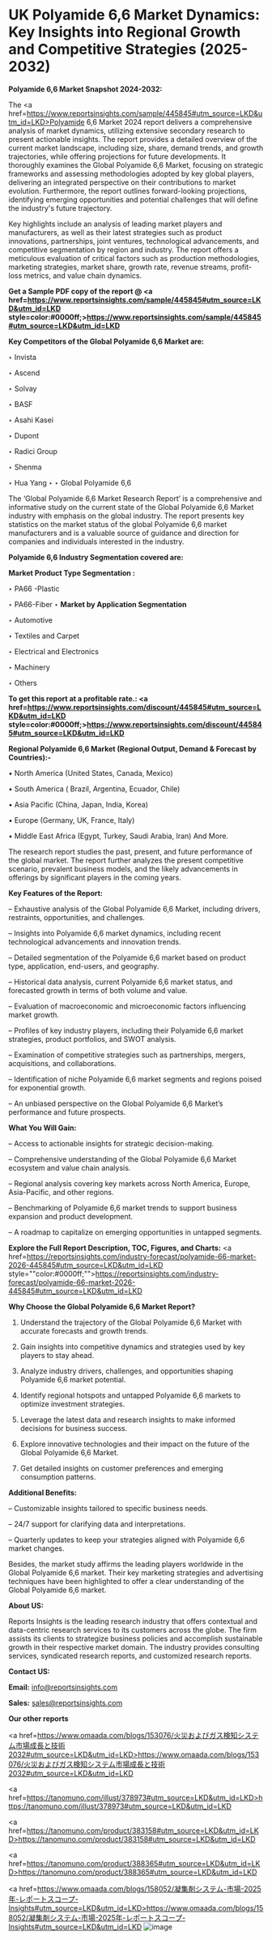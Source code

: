 # UK Polyamide 6,6 Market Dynamics: Key Insights into Regional Growth and Competitive Strategies (2025-2032)

<strong>Polyamide 6,6 Market Snapshot 2024-2032:</strong>

The <a href=https://www.reportsinsights.com/sample/445845#utm_source=LKD&utm_id=LKD>Polyamide 6,6 Market 2024 report</a> delivers a comprehensive analysis of market dynamics, utilizing extensive secondary research to present actionable insights. The report provides a detailed overview of the current market landscape, including size, share, demand trends, and growth trajectories, while offering projections for future developments. It thoroughly examines the Global Polyamide 6,6 Market, focusing on strategic frameworks and assessing methodologies adopted by key global players, delivering an integrated perspective on their contributions to market evolution. Furthermore, the report outlines forward-looking projections, identifying emerging opportunities and potential challenges that will define the industry's future trajectory.

Key highlights include an analysis of leading market players and manufacturers, as well as their latest strategies such as product innovations, partnerships, joint ventures, technological advancements, and competitive segmentation by region and industry. The report offers a meticulous evaluation of critical factors such as production methodologies, marketing strategies, market share, growth rate, revenue streams, profit-loss metrics, and value chain dynamics.

<strong>Get a Sample PDF copy of the report @ <a href=https://www.reportsinsights.com/sample/445845#utm_source=LKD&utm_id=LKD style=color:#0000ff;>https://www.reportsinsights.com/sample/445845#utm_source=LKD&utm_id=LKD</a></strong>

<strong>Key Competitors of the Global Polyamide 6,6 Market are:</strong>

‣ Invista

‣ Ascend

‣ Solvay

‣ BASF

‣ Asahi Kasei

‣ Dupont

‣ Radici Group

‣ Shenma

‣ Hua Yang
‣ 
‣ Global Polyamide 6,6

The ‘Global Polyamide 6,6 Market Research Report’ is a comprehensive and informative study on the current state of the Global Polyamide 6,6 Market industry with emphasis on the global industry. The report presents key statistics on the market status of the global Polyamide 6,6 market manufacturers and is a valuable source of guidance and direction for companies and individuals interested in the industry.

<strong>Polyamide 6,6 Industry Segmentation covered are:</strong>

<strong>Market Product Type Segmentation :</strong>

‣ PA66 -Plastic

‣ PA66-Fiber
‣ 
<strong>Market by Application Segmentation</strong>

‣ Automotive

‣ Textiles and Carpet

‣ Electrical and Electronics

‣ Machinery

‣ Others

<strong>To get this report at a profitable rate.: <a href=https://www.reportsinsights.com/discount/445845#utm_source=LKD&utm_id=LKD style=color:#0000ff;>https://www.reportsinsights.com/discount/445845#utm_source=LKD&utm_id=LKD</a></strong>

<strong>Regional Polyamide 6,6 Market (Regional Output, Demand &amp; Forecast by Countries):-</strong>

• North America (United States, Canada, Mexico)

• South America ( Brazil, Argentina, Ecuador, Chile)

• Asia Pacific (China, Japan, India, Korea)

• Europe (Germany, UK, France, Italy)

• Middle East Africa (Egypt, Turkey, Saudi Arabia, Iran) And More.

The research report studies the past, present, and future performance of the global market. The report further analyzes the present competitive scenario, prevalent business models, and the likely advancements in offerings by significant players in the coming years.

<strong>Key Features of the Report:</strong>

– Exhaustive analysis of the Global Polyamide 6,6 Market, including drivers, restraints, opportunities, and challenges.

– Insights into Polyamide 6,6 market dynamics, including recent technological advancements and innovation trends.

– Detailed segmentation of the Polyamide 6,6 market based on product type, application, end-users, and geography.

– Historical data analysis, current Polyamide 6,6 market status, and forecasted growth in terms of both volume and value.

– Evaluation of macroeconomic and microeconomic factors influencing market growth.

– Profiles of key industry players, including their Polyamide 6,6 market strategies, product portfolios, and SWOT analysis.

– Examination of competitive strategies such as partnerships, mergers, acquisitions, and collaborations.

– Identification of niche Polyamide 6,6 market segments and regions poised for exponential growth.

– An unbiased perspective on the Global Polyamide 6,6 Market’s performance and future prospects.

<strong>What You Will Gain:</strong>

– Access to actionable insights for strategic decision-making.

– Comprehensive understanding of the Global Polyamide 6,6 Market ecosystem and value chain analysis.

– Regional analysis covering key markets across North America, Europe, Asia-Pacific, and other regions.

– Benchmarking of Polyamide 6,6 market trends to support business expansion and product development.

– A roadmap to capitalize on emerging opportunities in untapped segments.

<strong>Explore the Full Report Description, TOC, Figures, and Charts:</strong>
<a href=https://reportsinsights.com/industry-forecast/polyamide-66-market-2026-445845#utm_source=LKD&utm_id=LKD style=""color:#0000ff;"">https://reportsinsights.com/industry-forecast/polyamide-66-market-2026-445845#utm_source=LKD&utm_id=LKD</a>

<strong>Why Choose the Global Polyamide 6,6 Market Report?</strong>

1. Understand the trajectory of the Global Polyamide 6,6 Market with accurate forecasts and growth trends.

2. Gain insights into competitive dynamics and strategies used by key players to stay ahead.

3. Analyze industry drivers, challenges, and opportunities shaping Polyamide 6,6 market potential.

4. Identify regional hotspots and untapped Polyamide 6,6 markets to optimize investment strategies.

5. Leverage the latest data and research insights to make informed decisions for business success.

6. Explore innovative technologies and their impact on the future of the Global Polyamide 6,6 Market.

7. Get detailed insights on customer preferences and emerging consumption patterns.

<strong>Additional Benefits:</strong>

– Customizable insights tailored to specific business needs.

– 24/7 support for clarifying data and interpretations.

– Quarterly updates to keep your strategies aligned with Polyamide 6,6 market changes.

Besides, the market study affirms the leading players worldwide in the Global Polyamide 6,6 market. Their key marketing strategies and advertising techniques have been highlighted to offer a clear understanding of the Global Polyamide 6,6 market.

<strong><strong>About US</strong>:</strong>

Reports Insights is the leading research industry that offers contextual and data-centric research services to its customers across the globe. The firm assists its clients to strategize business policies and accomplish sustainable growth in their respective market domain. The industry provides consulting services, syndicated research reports, and customized research reports.

<strong>Contact US:</strong>

<p class=><b>Email:</b> <a href=mailto:info@reportsinsights.com>info@reportsinsights.com</a></p>
<p class=><b>Sales:</b> <a href=mailto:sales@reportsinsights.com>sales@reportsinsights.com</a></p>

<strong>Our other reports</strong>

<a href=https://www.omaada.com/blogs/153076/火災およびガス検知システム市場成長と技術2032#utm_source=LKD&utm_id=LKD>https://www.omaada.com/blogs/153076/火災およびガス検知システム市場成長と技術2032#utm_source=LKD&utm_id=LKD</a>

<a href=https://tanomuno.com/illust/378973#utm_source=LKD&utm_id=LKD>https://tanomuno.com/illust/378973#utm_source=LKD&utm_id=LKD</a>

<a href=https://tanomuno.com/product/383158#utm_source=LKD&utm_id=LKD>https://tanomuno.com/product/383158#utm_source=LKD&utm_id=LKD</a>

<a href=https://tanomuno.com/product/388365#utm_source=LKD&utm_id=LKD>https://tanomuno.com/product/388365#utm_source=LKD&utm_id=LKD</a>

<a href=https://www.omaada.com/blogs/158052/凝集剤システム-市場-2025年-レポートスコープ-Insights#utm_source=LKD&utm_id=LKD>https://www.omaada.com/blogs/158052/凝集剤システム-市場-2025年-レポートスコープ-Insights#utm_source=LKD&utm_id=LKD</a>
![image](https://github.com/user-attachments/assets/beef1693-fa79-4b9d-837f-3663f5b0851b)
